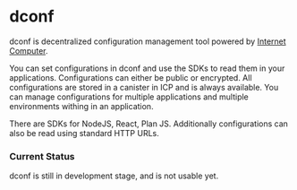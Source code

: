 # dconf

dconf is decentralized configuration management tool powered by [Internet Computer](https://internetcomputer.org/). 

You can set configurations in dconf and use the SDKs to read them in your applications. Configurations can either be public or encrypted. All configurations are stored in a canister in ICP and is always available. You can manage configurations for multiple applications and multiple environments withing in an application. 

There are SDKs for NodeJS, React, Plan JS. Additionally configurations can also be read using standard HTTP URLs.


### Current Status

dconf is still in development stage, and is not usable yet.